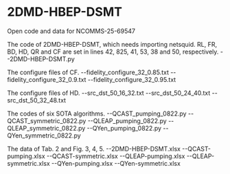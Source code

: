 # 2DMD-HBEP-DSMT
Open code and data for NCOMMS-25-69547

The code of 2DMD-HBEP-DSMT, which needs importing netsquid. RL, FR, BD, HD, QR and CF are set in lines 42, 825, 41, 53, 38 and 50, respectively. 
--2DMD-HBEP-DSMT.py

The configure files of CF.
--fidelity_configure_32_0.85.txt
--fidelity_configure_32_0.9.txt
--fidelity_configure_32_0.95.txt

The configure files of HD.
--src_dst_50_16_32.txt
--src_dst_50_24_40.txt
--src_dst_50_32_48.txt

The codes of six SOTA algorithms.
--QCAST_pumping_0822.py
--QCAST_symmetric_0822.py
--QLEAP_pumping_0822.py
--QLEAP_symmetric_0822.py
--QYen_pumping_0822.py
--QYen_symmetric_0822.py

The data of Tab. 2 and Fig. 3, 4, 5.
--2DMD-HBEP-DSMT.xlsx
--QCAST-pumping.xlsx
--QCAST-symmetric.xlsx
--QLEAP-pumping.xlsx
--QLEAP-symmetric.xlsx
--QYen-pumping.xlsx
--QYen-symmetric.xlsx

